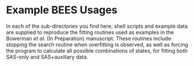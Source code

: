 # Example BEES Usages

In each of the sub-directories you find here, shell scripts and example data are supplied to reproduce the fitting routines used as examples in the Bowerman *et al.* (In Preparation) manuscript.  These routines include stopping the search routine when overfitting is observed, as well as forcing the program to calculate all possible combinations of states, for fitting both SAS-only and SAS+auxiliary data.

